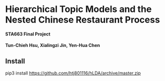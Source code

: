 # Hierarchical Topic Models and the Nested Chinese Restaurant Process
#### STA663 Final Project
#### Tun-Chieh Hsu, Xialingzi Jin, Yen-Hua Chen

## Install
pip3 install https://github.com/htj801116/hLDA/archive/master.zip
